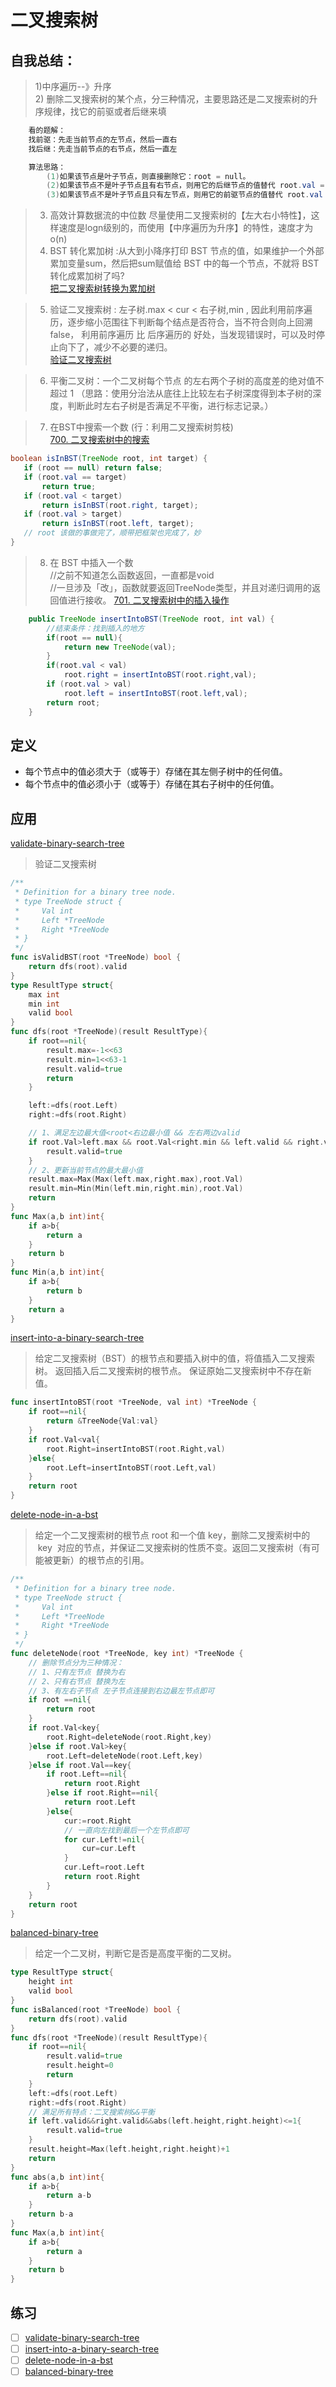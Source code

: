 # 二叉搜索树
## 自我总结：
> 1)中序遍历--》升序  
> 2) 删除二叉搜索树的某个点，分三种情况，主要思路还是二叉搜索树的升序规律，找它的前驱或者后继来填  
```java
    看的题解：
    找前驱：先走当前节点的左节点，然后一直右
    找后继：先走当前节点的右节点，然后一直左

    算法思路：
        (1)如果该节点是叶子节点，则直接删除它：root = null。
        (2)如果该节点不是叶子节点且有右节点，则用它的后继节点的值替代 root.val = successor.val，然后删除后继节点。
        (3)如果该节点不是叶子节点且只有左节点，则用它的前驱节点的值替代 root.val = predecessor.val，然后删除前驱节点。
```  
> 3) 高效计算数据流的中位数 尽量使用二叉搜索树的【左大右小特性】，这样速度是logn级别的，而使用【中序遍历为升序】的特性，速度才为o(n)    
> 4) BST 转化累加树 :从大到小降序打印 BST 节点的值，如果维护一个外部累加变量sum，然后把sum赋值给 BST 中的每一个节点，不就将 BST 转化成累加树了吗?    
[把二叉搜索树转换为累加树](https://leetcode-cn.com/problems/convert-bst-to-greater-tree/)  

> 5) 验证二叉搜索树 : 左子树.max < cur < 右子树,min , 因此利用前序遍历，逐步缩小范围往下判断每个结点是否符合，当不符合则向上回溯false， 利用前序遍历 比 后序遍历的 好处，当发现错误时，可以及时停止向下了，减少不必要的递归。  
[验证二叉搜索树](https://leetcode-cn.com/problems/validate-binary-search-tree/)  

> 6) 平衡二叉树：一个二叉树每个节点 的左右两个子树的高度差的绝对值不超过 1 （思路：使用分治法从底往上比较左右子树深度得到本子树的深度，判断此时左右子树是否满足不平衡，进行标志记录。）  
 
 > 7) 在BST中搜索一个数  (行：利用二叉搜索树剪枝)  
   [700. 二叉搜索树中的搜索](https://leetcode-cn.com/problems/search-in-a-binary-search-tree/)  
 ```java
 boolean isInBST(TreeNode root, int target) {
    if (root == null) return false;
    if (root.val == target)
        return true;
    if (root.val < target) 
        return isInBST(root.right, target);
    if (root.val > target)
        return isInBST(root.left, target);
    // root 该做的事做完了，顺带把框架也完成了，妙
}
 ```
> 8) 在 BST 中插入一个数   
    //之前不知道怎么函数返回，一直都是void  
    //一旦涉及「改」，函数就要返回TreeNode类型，并且对递归调用的返回值进行接收。 
    [701. 二叉搜索树中的插入操作](https://leetcode-cn.com/problems/insert-into-a-binary-search-tree/)  
```java
    public TreeNode insertIntoBST(TreeNode root, int val) {
        //结束条件：找到插入的地方
        if(root == null){
            return new TreeNode(val);
        }
        if(root.val < val)
            root.right = insertIntoBST(root.right,val);
        if (root.val > val)
            root.left = insertIntoBST(root.left,val);
        return root;
    }
```


## 定义

- 每个节点中的值必须大于（或等于）存储在其左侧子树中的任何值。
- 每个节点中的值必须小于（或等于）存储在其右子树中的任何值。

## 应用

[validate-binary-search-tree](https://leetcode-cn.com/problems/validate-binary-search-tree/)

> 验证二叉搜索树

```go
/**
 * Definition for a binary tree node.
 * type TreeNode struct {
 *     Val int
 *     Left *TreeNode
 *     Right *TreeNode
 * }
 */
func isValidBST(root *TreeNode) bool {
    return dfs(root).valid
}
type ResultType struct{
    max int
    min int
    valid bool
}
func dfs(root *TreeNode)(result ResultType){
    if root==nil{
        result.max=-1<<63
        result.min=1<<63-1
        result.valid=true
        return
    }

    left:=dfs(root.Left)
    right:=dfs(root.Right)

    // 1、满足左边最大值<root<右边最小值 && 左右两边valid
    if root.Val>left.max && root.Val<right.min && left.valid && right.valid {
        result.valid=true
    }
    // 2、更新当前节点的最大最小值
    result.max=Max(Max(left.max,right.max),root.Val)
    result.min=Min(Min(left.min,right.min),root.Val)
    return
}
func Max(a,b int)int{
    if a>b{
        return a
    }
    return b
}
func Min(a,b int)int{
    if a>b{
        return b
    }
    return a
}

```

[insert-into-a-binary-search-tree](https://leetcode-cn.com/problems/insert-into-a-binary-search-tree/)

> 给定二叉搜索树（BST）的根节点和要插入树中的值，将值插入二叉搜索树。 返回插入后二叉搜索树的根节点。 保证原始二叉搜索树中不存在新值。

```go
func insertIntoBST(root *TreeNode, val int) *TreeNode {
    if root==nil{
        return &TreeNode{Val:val}
    }
    if root.Val<val{
        root.Right=insertIntoBST(root.Right,val)
    }else{
        root.Left=insertIntoBST(root.Left,val)
    }
    return root
}
```

[delete-node-in-a-bst](https://leetcode-cn.com/problems/delete-node-in-a-bst/)

> 给定一个二叉搜索树的根节点 root 和一个值 key，删除二叉搜索树中的  key  对应的节点，并保证二叉搜索树的性质不变。返回二叉搜索树（有可能被更新）的根节点的引用。

```go
/**
 * Definition for a binary tree node.
 * type TreeNode struct {
 *     Val int
 *     Left *TreeNode
 *     Right *TreeNode
 * }
 */
func deleteNode(root *TreeNode, key int) *TreeNode {
    // 删除节点分为三种情况：
    // 1、只有左节点 替换为右
    // 2、只有右节点 替换为左
    // 3、有左右子节点 左子节点连接到右边最左节点即可
    if root ==nil{
        return root
    }
    if root.Val<key{
        root.Right=deleteNode(root.Right,key)
    }else if root.Val>key{
        root.Left=deleteNode(root.Left,key)
    }else if root.Val==key{
        if root.Left==nil{
            return root.Right
        }else if root.Right==nil{
            return root.Left
        }else{
            cur:=root.Right
            // 一直向左找到最后一个左节点即可
            for cur.Left!=nil{
                cur=cur.Left
            }
            cur.Left=root.Left
            return root.Right
        }
    }
    return root
}
```

[balanced-binary-tree](https://leetcode-cn.com/problems/balanced-binary-tree/)

> 给定一个二叉树，判断它是否是高度平衡的二叉树。

```go
type ResultType struct{
    height int
    valid bool
}
func isBalanced(root *TreeNode) bool {
    return dfs(root).valid
}
func dfs(root *TreeNode)(result ResultType){
    if root==nil{
        result.valid=true
        result.height=0
        return
    }
    left:=dfs(root.Left)
    right:=dfs(root.Right)
    // 满足所有特点：二叉搜索树&&平衡
    if left.valid&&right.valid&&abs(left.height,right.height)<=1{
        result.valid=true
    }
    result.height=Max(left.height,right.height)+1
    return
}
func abs(a,b int)int{
    if a>b{
        return a-b
    }
    return b-a
}
func Max(a,b int)int{
    if a>b{
        return a
    }
    return b
}

```

## 练习

- [ ] [validate-binary-search-tree](https://leetcode-cn.com/problems/validate-binary-search-tree/)
- [ ] [insert-into-a-binary-search-tree](https://leetcode-cn.com/problems/insert-into-a-binary-search-tree/)
- [ ] [delete-node-in-a-bst](https://leetcode-cn.com/problems/delete-node-in-a-bst/)
- [ ] [balanced-binary-tree](https://leetcode-cn.com/problems/balanced-binary-tree/)
